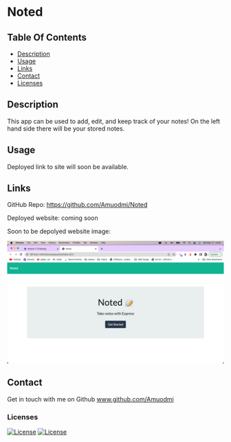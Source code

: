 # Noted


## Table Of Contents

- [Description](#description)
- [Usage](#usage)
- [Links](#links)
- [Contact](#contact)
- [Licenses](#licenses)

## Description

This app can be used to add, edit, and keep track of your notes! On the left hand side there will be your stored notes. 

## Usage

Deployed link to site will soon be available.


## Links

GitHub Repo: https://github.com/Amuodmi/Noted

Deployed website:  coming soon

Soon to be depolyed website image:


![Noted Screenshot](/Develop/public/assets/NotedScreenShot.png?raw=true "Noted")

## Contact

Get in touch with me on Github
www.github.com/Amuodmi


### Licenses
[![License](https://img.shields.io/badge/License-Express-orange.svg)](https://opensource.org/licenses/Express)
[![License](https://img.shields.io/badge/License-nodemon-green.svg)](https://opensource.org/licenses/nodemon)

